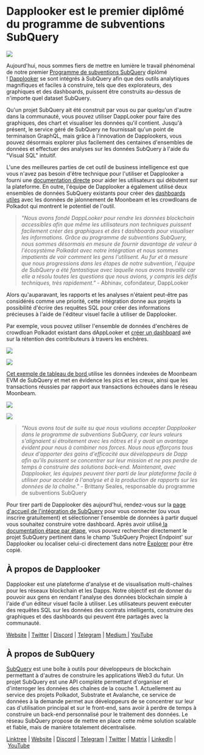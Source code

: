 # Dapplooker est le premier diplômé du programme de subventions SubQuery

![](https://miro.medium.com/max/700/0*m7loo6ZhFd_UrPtG)

Aujourd'hui, nous sommes fiers de mettre en lumière le travail phénoménal de notre premier [Programme de subventions SubQuery](https://subquery.network/grants) diplômé ! [Dapplooker](https://dapplooker.com/) se sont intégrés à SubQuery afin que des outils analytiques magnifiques et faciles à construire, tels que des explorateurs, des graphiques et des dashboards, puissent être construits au-dessus de n'importe quel dataset SubQuery.

Qu'un projet SubQuery ait été construit par vous ou par quelqu'un d'autre dans la communauté, vous pouvez utiliser DappLooker pour faire des graphiques, des chart et visualiser les données qu'il contient. Jusqu'à présent, le service géré de SubQuery ne fournissait qu'un point de terminaison GraphQL, mais grâce à l'innovation de Dapplookers, vous pouvez désormais explorer plus facilement des centaines d'ensembles de données et effectuer des analyses sur les données SubQuery à l'aide du "Visual SQL" intuitif.

L'une des meilleures parties de cet outil de business intelligence est que vous n'avez pas besoin d'être technique pour l'utiliser et Dapplooker a fourni une [documentation directe](https://dapplooker.notion.site/SubQuery-55e159ee37ff453b9a278be0efbe319e) pour aider les utilisateurs qui débutent sur la plateforme. En outre, l'équipe de Dapplooker a également utilisé deux ensembles de données SubQuery existants pour créer des [dashboards utiles](https://dapplooker.com/category/subquery?type=dashboard) avec les données de jalonnement de Moonbeam et les crowdloans de Polkadot qui montrent le potentiel de l'outil.

> _"Nous avons fondé DappLooker pour rendre les données blockchain accessibles afin que même les utilisateurs non techniques puissent facilement créer des graphiques et des t dashboards pour visualiser les informations. Grâce au programme de subventions SubQuery, nous sommes désormais en mesure de fournir davantage de valeur à l'écosystème Polkadot avec notre intégration et nous sommes impatients de voir comment les gens l'utilisent. Au fur et à mesure que nous progressions dans les étapes de notre subvention, l'équipe de SubQuery a été fantastique avec laquelle nous avons travaillé car elle a résolu toutes les questions que nous avions, y compris les défis techniques, très rapidement."_ - Abhinav, cofondateur, DappLooker

Alors qu'auparavant, les rapports et les analyses n'étaient peut-être pas considérés comme une priorité, cette intégration donne aux projets la possibilité d'écrire des requêtes SQL pour créer des informations précieuses à l'aide de l'éditeur visuel facile à utiliser de Dapplooker.

Par exemple, vous pouvez utiliser l'ensemble de données d'enchères de crowdloan Polkadot existant dans dAppLooker et [créer un dashboard](https://dapplooker.com/dapp/polkadot-auctions-and-crowdloans-120113?network=subquery&category=subquery&type=dashboard&udid=0) axé sur la rétention des contributeurs à travers les enchères.

![](https://miro.medium.com/max/700/0*IWuAPhPOqiGOFkc-)

![](https://miro.medium.com/max/700/0*Ajx_bTmMcRBuTB_z)

[Cet exemple de tableau de bord ](https://dapplooker.com/dapp/subquery-moonbeam-120116?network=subquery&category=subquery&type=dashboard&udid=0) utilise les données indexées de Moonbeam EVM de SubQuery et met en évidence les pics et les creux, ainsi que les transactions réussies par rapport aux transactions échouées dans le réseau Moonbeam.

![](https://miro.medium.com/max/700/0*CPmeF30Kwwj0DbC6)

![](https://miro.medium.com/max/700/0*ofrjdSerY8_8DV-Q)

> _"Nous avons tout de suite su que nous voulions accepter Dapplooker dans le programme de subventions SubQuery, car leurs valeurs s'alignaient si étroitement avec les nôtres et il y avait un avantage évident pour nous à combiner nos forces. Nous nous efforçons tous deux d'apporter des gains d'efficacité aux développeurs de Dapp afin qu'ils puissent se concentrer sur leur mission et ne pas perdre de temps à construire des solutions back-end. Maintenant, avec Dapplooker, les équipes peuvent tirer parti de leur plateforme facile à utiliser pour accéder à l'analyse et à la production de rapports sur les données de la chaîne."_ - Brittany Seales, responsable du programme de subventions SubQuery

Pour tirer parti de Dapplooker dès aujourd'hui, rendez-vous sur la [page d'accueil de l'intégration de SubQuery](https://dapplooker.com/integration/subquery) pour vous connecter (ou vous inscrire gratuitement) et sélectionner l'ensemble de données à partir duquel vous souhaitez construire votre dashboard. Après avoir utilisé[ la documentation étape par étape](https://dapplooker.notion.site/SubQuery-55e159ee37ff453b9a278be0efbe319e), vous pouvez rechercher directement le projet SubQuery pertinent dans le champ 'SubQuery Project Endpoint' sur Dapplooker ou localiser celui-ci directement dans notre [Explorer](https://explorer.subquery.network/) pour être copié.

## À propos de Dapplooker

Dapplooker est une plateforme d'analyse et de visualisation multi-chaînes pour les réseaux blockchain et les Dapps. Notre objectif est de donner du pouvoir aux gens en rendant l'analyse des données blockchain simple à l'aide d'un éditeur visuel facile à utiliser. Les utilisateurs peuvent exécuter des requêtes SQL sur les données des contrats intelligents, construire des graphiques et des dashboards qui peuvent être partagés avec la communauté.

[Website](https://dapplooker.com/) | [Twitter](https://twitter.com/dapplooker) | [Discord](https://dapplooker.com/community) | [Telegram](https://t.me/dapplooker) | [Medium ](https://dapplooker.medium.com/)| [YouTube](https://www.youtube.com/channel/UC1KJmtb3UhnWSN_sDv71_fg)

## À propos de SubQuery

[SubQuery](https://subquery.network/) est une boîte à outils pour développeurs de blockchain permettant à d'autres de construire les applications Web3 du futur. Un projet SubQuery est une API complète permettant d'organiser et d'interroger les données des chaînes de la couche 1. Actuellement au service des projets Polkadot, Substrate et Avalanche, ce service de données à la demande permet aux développeurs de se concentrer sur leur cas d'utilisation principal et sur le front-end, sans avoir à perdre de temps à construire un back-end personnalisé pour le traitement des données. Le réseau SubQuery propose de mettre en place cette même solution scalable et fiable, mais de manière totalement décentralisée.

[Linktree](https://linktr.ee/subquerynetwork) | [Website](https://subquery.network/) | [Discord](https://discord.com/invite/78zg8aBSMG) | [Telegram](https://t.me/subquerynetwork) | [Twitter](https://twitter.com/subquerynetwork) | [Matrix](https://matrix.to/#/#subquery:matrix.org) | [LinkedIn](https://www.linkedin.com/company/subquery) | [YouTube](https://www.youtube.com/channel/UCi1a6NUUjegcLHDFLr7CqLw)
